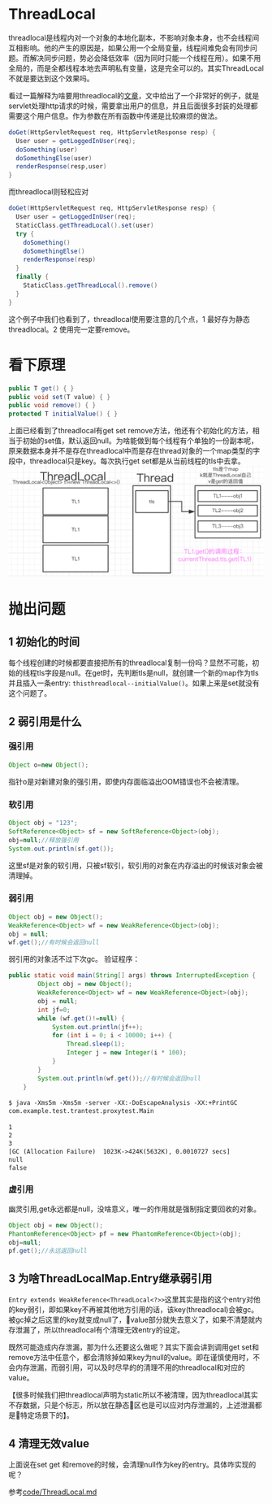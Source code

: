 # ThreadLocal
threadlocal是线程内对一个对象的本地化副本，不影响对象本身，也不会线程间互相影响。他的产生的原因是，如果公用一个全局变量，线程间难免会有同步问题。而解决同步问题，势必会降低效率（因为同时只能一个线程在用）。如果不用全局的，而是全都线程本地去声明私有变量，这是完全可以的。其实ThreadLocal不就是要达到这个效果吗。

看过一篇解释为啥要用threadlocal的[文章](https://dzone.com/articles/purpose-threadlocal-java-and)，文中给出了一个非常好的例子，就是servlet处理http请求的时候，需要拿出用户的信息，并且后面很多封装的处理都需要这个用户信息。作为参数在所有函数中传递是比较麻烦的做法。
```java
doGet(HttpServletRequest req, HttpServletResponse resp) {
  User user = getLoggedInUser(req);
  doSomething(user)
  doSomethingElse(user)
  renderResponse(resp,user)
}
```
而threadlocal则轻松应对
```java
doGet(HttpServletRequest req, HttpServletResponse resp) {
  User user = getLoggedInUser(req);
  StaticClass.getThreadLocal().set(user)
  try {
    doSomething()
    doSomethingElse()
    renderResponse(resp)
  }
  finally {
    StaticClass.getThreadLocal().remove()
  }
}
```
这个例子中我们也看到了，threadlocal使用要注意的几个点，1 最好存为静态threadlocal。2 使用完一定要remove。
# 看下原理
```java
public T get() { }
public void set(T value) { }
public void remove() { }
protected T initialValue() { }
```
上面已经看到了threadlocal有get set remove方法，他还有个初始化的方法，相当于初始的set值，默认返回null。为啥能做到每个线程有个单独的一份副本呢，原来数据本身并不是存在threadlocal中而是存在thread对象的一个map类型的字段中，threadlocal只是key。每次执行get set都是从当前线程的tls中去拿。
![image](img/threadlocal.jpg)
# 抛出问题
## 1 初始化的时间
每个线程创建的时候都要直接把所有的threadlocal复制一份吗？显然不可能，初始的线程tls字段是null。在get时，先判断tls是null，就创建一个新的map作为tls并且插入一条entry: `thisthreadlocal--initialValue()`。如果上来是set就没有这个问题了。
## 2 弱引用是什么
### 强引用
```java
Object o=new Object();
```
指针o是对新建对象的强引用，即使内存面临溢出OOM错误也不会被清理。
### 软引用
```java
Object obj = "123";
SoftReference<Object> sf = new SoftReference<Object>(obj);
obj=null;//释放强引用
System.out.println(sf.get());
```
这里sf是对象的软引用，只被sf软引，软引用的对象在内存溢出的时候该对象会被清理掉。
### 弱引用
```java
Object obj = new Object();
WeakReference<Object> wf = new WeakReference<Object>(obj);
obj = null;
wf.get();//有时候会返回null
```
弱引用的对象活不过下次gc。
验证程序：
```java
public static void main(String[] args) throws InterruptedException {
        Object obj = new Object();
        WeakReference<Object> wf = new WeakReference<Object>(obj);
        obj = null;
        int jf=0;
        while (wf.get()!=null) {
            System.out.println(jf++);
            for (int i = 0; i < 10000; i++) {
                Thread.sleep(1);
                Integer j = new Integer(i * 100);
            }
        }
        System.out.println(wf.get());//有时候会返回null
    }
```
```
$ java -Xms5m -Xms5m -server -XX:-DoEscapeAnalysis -XX:+PrintGC com.example.test.trantest.proxytest.Main

1
2
3
[GC (Allocation Failure)  1023K->424K(5632K), 0.0010727 secs]
null
false
```
### 虚引用
幽灵引用,get永远都是null，没啥意义，唯一的作用就是强制指定要回收的对象。
```java
Object obj = new Object();
PhantomReference<Object> pf = new PhantomReference<Object>(obj);
obj=null;
pf.get();//永远返回null
```
## 3 为啥ThreadLocalMap.Entry继承弱引用
`Entry extends WeakReference<ThreadLocal<?>>`这里其实是指的这个entry对他的key弱引，即如果key不再被其他地方引用的话，该key(threadlocal)会被gc。被gc掉之后这里的key就变成null了，value部分就失去意义了，如果不清楚就内存泄漏了，所以threadlocal有个清理无效entry的设定。

既然可能造成内存泄漏，那为什么还要这么做呢？其实下面会讲到调用get set和remove方法中任意个，都会清除掉如果key为null的value。即在谨慎使用时，不会内存泄漏，而弱引用，可以及时尽早的的清理不用的threadlocal和对应的value。

【很多时候我们把threadlocal声明为static所以不被清理，因为threadlocal其实不存数据，只是个标志，所以放在静态区也是可以应对内存泄漏的，上述泄漏都是特定场景下的】。

## 4 清理无效value
上面说在set get 和remove的时候，会清理null作为key的entry。具体咋实现的呢？

参考[code/ThreadLocal.md](code/ThreadLocal.md)